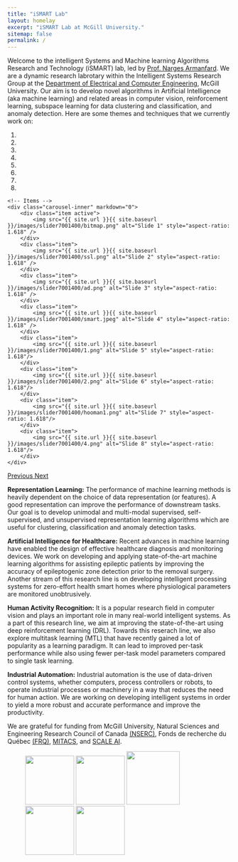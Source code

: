 ```yaml
---
title: "iSMART Lab"
layout: homelay
excerpt: "iSMART Lab at McGill University."
sitemap: false
permalink: /
---
```


Welcome to the intelligent Systems and Machine learning Algorithms Research and Technology (iSMART) lab, led by [Prof. Narges Armanfard](https://www.mcgill.ca/ece/narges-armanfard). We are a dynamic research labrotary within the Intelligent Systems Research Group at the [Department of Electrical and Computer Engineering](https://www.mcgill.ca/ece/), McGill University. Our aim is to develop novel algorithms in Artificial Intelligence (aka machine learning) and related areas in computer vision, reinforcement learning, subspace learning for data clustering and classification, and anomaly detection. Here are some themes and techniques that we currently work on:

<div markdown="0" id="carousel" class="carousel slide" data-ride="carousel" data-interval="4000" data-pause="hover" >
    <!-- Menu -->
    <ol class="carousel-indicators">
        <li data-target="#carousel" data-slide-to="0" class="active"></li>
        <li data-target="#carousel" data-slide-to="1"></li>
        <li data-target="#carousel" data-slide-to="2"></li>
        <li data-target="#carousel" data-slide-to="3"></li>
        <li data-target="#carousel" data-slide-to="4"></li>
        <li data-target="#carousel" data-slide-to="5"></li>
        <li data-target="#carousel" data-slide-to="6"></li>
        <li data-target="#carousel" data-slide-to="7"></li>
    </ol>

    <!-- Items -->
    <div class="carousel-inner" markdown="0">
        <div class="item active">
            <img src="{{ site.url }}{{ site.baseurl }}/images/slider7001400/bitmap.png" alt="Slide 1" style="aspect-ratio: 1.618" />
        </div>
        <div class="item">
            <img src="{{ site.url }}{{ site.baseurl }}/images/slider7001400/ssl.png" alt="Slide 2" style="aspect-ratio: 1.618" />
        </div>
        <div class="item">
            <img src="{{ site.url }}{{ site.baseurl }}/images/slider7001400/ad.png" alt="Slide 3" style="aspect-ratio: 1.618" />
        </div>
        <div class="item">
            <img src="{{ site.url }}{{ site.baseurl }}/images/slider7001400/smart.jpeg" alt="Slide 4" style="aspect-ratio: 1.618" />
        </div>
        <div class="item">
            <img src="{{ site.url }}{{ site.baseurl }}/images/slider7001400/1.png" alt="Slide 5" style="aspect-ratio: 1.618"/>
        </div>
        <div class="item">
            <img src="{{ site.url }}{{ site.baseurl }}/images/slider7001400/2.png" alt="Slide 6" style="aspect-ratio: 1.618"/>
        </div>
        <div class="item">
            <img src="{{ site.url }}{{ site.baseurl }}/images/slider7001400/hooman1.png" alt="Slide 7" style="aspect-ratio: 1.618"/>
        </div>
        <div class="item">
            <img src="{{ site.url }}{{ site.baseurl }}/images/slider7001400/4.png" alt="Slide 8" style="aspect-ratio: 1.618"/>
        </div>
    </div>
  <a class="left carousel-control" href="#carousel" role="button" data-slide="prev">
    <span class="glyphicon glyphicon-chevron-left" aria-hidden="true"></span>
    <span class="sr-only">Previous</span>
  </a>
  <a class="right carousel-control" href="#carousel" role="button" data-slide="next">
    <span class="glyphicon glyphicon-chevron-right" aria-hidden="true"></span>
    <span class="sr-only">Next</span>
  </a>
</div>


**Representation Learning:** The performance of machine learning methods is heavily dependent on the choice of data representation (or features). A good representation can improve the performance of downstream tasks. Our goal is to develop unimodal and multi-modal supervised, self-supervised, and unsupervised representation learning algorithms which are useful for clustering, classification and anomaly detection tasks.

**Artificial Intelligence for Healthcare:** Recent advances in machine learning have enabled the design of effective healthcare diagnosis and monitoring devices. We work on developing  and applying state-of-the-art machine learning algorithms for assisting epileptic patients by improving the accuracy of epileptogenic zone detection prior to the removal surgery. Another stream of this research line is on developing intelligent processing systems for zero-effort health smart homes where physiological parameters are monitored unobtrusively.

**Human Activity Recognition:** It is a popular research field in computer vision and plays an important role in many real-world intelligent systems. As a part of this research line, we aim at improving the state-of-the-art using deep reinforcement learning (DRL). Towards this reserach line, we also explore multitask learning (MTL) that have recently gained a lot of popularity as a learning paradigm. It can lead to improved per-task performance while also using fewer per-task model parameters compared to single task learning.

**Industrial Automation:**  Industrial automation is the use of data-driven control systems, whether computers, process controllers or robots, to operate industrial processes or machinery in a way that reduces the need for human action. We are working on developing intelligent systems in order to yield a more robust and accurate performance and improve the productivity.

We are grateful for funding from McGill University, Natural Sciences and Engineering Research Council of Canada [(NSERC)](https://www.nserc-crsng.gc.ca/index_eng.asp), Fonds de recherche du Québec [(FRQ)](https://frq.gouv.qc.ca/en/), [MITACS](https://www.mitacs.ca/en), and [SCALE AI](https://www.scaleai.ca/).

<figure class="fourth">
  <img src="{{ site.url }}{{ site.baseurl }}/images/logopic/MCGILL.png" style="width: 110px">
  <img src="{{ site.url }}{{ site.baseurl }}/images/logopic/FRQNT.png" style="width: 110px">
  <img src="{{ site.url }}{{ site.baseurl }}/images/logopic/NSERC.jpg" style="width: 120px">
  <img src="{{ site.url }}{{ site.baseurl }}/images/logopic/MITACS.jpg" style="width: 110px">
  <img src="{{ site.url }}{{ site.baseurl }}/images/logopic/SCALE.jpg" style="width: 110px">
</figure>
